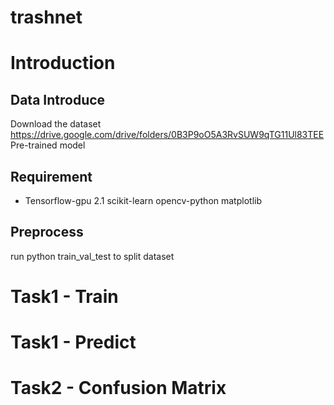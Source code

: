 # trashnet

# <a id="2"></a> Introduction
## <a id="2.1"></a> Data Introduce
Download the dataset https://drive.google.com/drive/folders/0B3P9oO5A3RvSUW9qTG11Ul83TEE
Pre-trained model 

## <a id="2.2"></a> Requirement
* Tensorflow-gpu 2.1  scikit-learn  opencv-python  matplotlib

## <a id="2.3"></a> Preprocess
run python train_val_test to split dataset

# <a id="3"></a> Task1 - Train 

# <a id="3"></a> Task1 - Predict 

# <a id="4"></a> Task2 - Confusion Matrix

